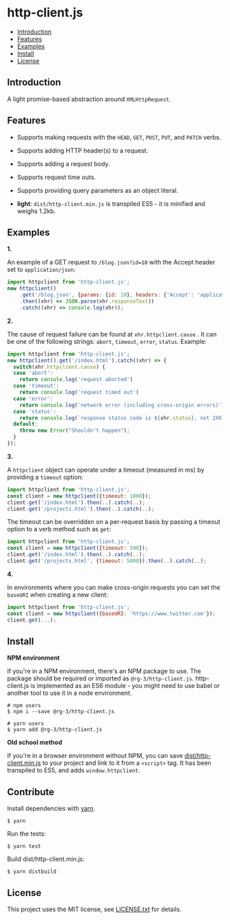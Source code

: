 # http-client.js

* <a href='#introduction'>Introduction</a>
* <a href='#features'>Features</a>
* <a href='#examples'>Examples</a>
* <a href='#install'>Install</a>
* <a href='#license'>License</a>

## <a id='introduction'>Introduction</a>

A light promise-based abstraction around `XMLHttpRequest`.  

## <a id='features'>Features</a>

* Supports making requests with the `HEAD`, `GET`, `POST`, `PUT`,  and `PATCH` verbs.

* Supports adding HTTP header(s) to a request.

* Supports adding a request body.

* Supports request time outs.

* Supports providing query parameters as an object literal.

* **light**: `dist/http-client.min.js` is transpiled ES5 - it is minified and weighs 1.2kb.   

## <a id='examples'>Examples</a>

**1.**

An example of a GET request to `/blog.json?id=10` with the Accept header 
set to `application/json`:

```javascript
import httpclient from 'http-client.js';
new httpclient()
    .get('/blog.json', {params: {id: 10}, headers: {'Accept': 'application/json'}})
    .then((xhr) => JSON.parse(xhr.responseText))
    .catch((xhr) => console.log(xhr));
```

**2.**

The cause of request failure can be found at `xhr.httpclient.cause` . It
can be one of the following strings: `abort`, `timeout`, `error`, `status`. Example:

```javascript
import httpclient from 'http-client.js';
new httpclient().get('/index.html').catch((xhr) => {
  switch(xhr.httpclient.cause) {
  case 'abort':
    return console.log('request aborted')
  case 'timeout':
    return console.log('request timed out')
  case 'error':
    return console.log('network error (including cross-origin errors)')
  case 'status':
    return console.log(`response status code is ${xhr.status}, not 2XX`)
  default:
    throw new Error("Shouldn't happen");
  }
});
```

**3.**

A `httpclient` object can operate under a timeout (measured in ms)
by providing a `timeout` option:

```javascript
import httpclient from 'http-client.js';
const client = new httpclient({timeout: 1000});
client.get('/index.html').then(..).catch(..);
client.get('/projects.html').then(..).catch(..);
```

The timeout can be overridden on a per-request basis by passing a
timeout option to a verb method such as `get`:

```javascript
import httpclient from 'http-client.js';
const client = new httpclient({timeout: 500});
client.get('/index.html').then(..).catch(..);
client.get('/projects.html', {timeout: 5000}).then(..).catch(..);
```

**4.**

In environments where you can make cross-origin requests you can set 
the `baseURI` when creating a new client:

```javascript
import httpclient from 'http-client.js';
const client = new httpclient({baseURI: 'https://www.twitter.com'});
client.get(...);
```

## <a id='install'>Install</a>

__NPM environment__

If you're in a NPM environment, there's an NPM package to use. The package should be required 
or imported as `@rg-3/http-client.js`. http-client.js is implemented as an ES6 module - you might 
need to use babel or another tool to use it in a node environment.

    # npm users
    $ npm i --save @rg-3/http-client.js

    # yarn users
    $ yarn add @rg-3/http-client.js

__Old school method__

If you're in a browser environment without NPM, you can save [dist/http-client.min.js](https://github.com/rg-3/http-client.js/blob/master/dist/http-client.min.js) 
to your project and link to it from a `<script>` tag. It has been transpiled to ES5, 
and adds `window.httpclient`.

## Contribute

Install dependencies with [yarn](https://yarnpkg.com).

    $ yarn

Run the tests:

    $ yarn test

Build dist/http-client.min.js:

    $ yarn distbuild

## <a id='license'>License</a>

This project uses the MIT license, see [LICENSE.txt](./LICENSE.txt) for details.
